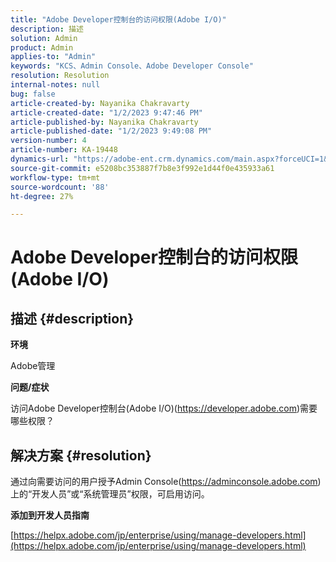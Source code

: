 ```yaml
---
title: "Adobe Developer控制台的访问权限(Adobe I/O)"
description: 描述
solution: Admin
product: Admin
applies-to: "Admin"
keywords: "KCS、Admin Console、Adobe Developer Console"
resolution: Resolution
internal-notes: null
bug: false
article-created-by: Nayanika Chakravarty
article-created-date: "1/2/2023 9:47:46 PM"
article-published-by: Nayanika Chakravarty
article-published-date: "1/2/2023 9:49:08 PM"
version-number: 4
article-number: KA-19448
dynamics-url: "https://adobe-ent.crm.dynamics.com/main.aspx?forceUCI=1&pagetype=entityrecord&etn=knowledgearticle&id=99d6ec16-e78a-ed11-81ac-6045bd006c82"
source-git-commit: e5208bc353887f7b8e3f992e1d44f0e435933a61
workflow-type: tm+mt
source-wordcount: '88'
ht-degree: 27%

---
```


# Adobe Developer控制台的访问权限(Adobe I/O)

## 描述 {#description}


<b>环境</b>

Adobe管理

<b>问题/症状</b>

访问Adobe Developer控制台(Adobe I/O)(https://developer.adobe.com)需要哪些权限？


## 解决方案 {#resolution}


通过向需要访问的用户授予Admin Console(https://adminconsole.adobe.com)上的“开发人员”或“系统管理员”权限，可启用访问。

<b>添加到开发人员指南</b>

[https://helpx.adobe.com/jp/enterprise/using/manage-developers.html](https://helpx.adobe.com/jp/enterprise/using/manage-developers.html)
